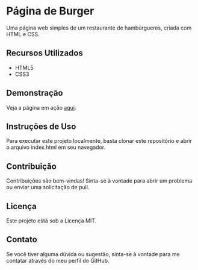 # Página de Burger

Uma página web simples de um restaurante de hambúrgueres, criada com HTML e CSS.

## Recursos Utilizados
- HTML5
- CSS3

## Demonstração
Veja a página em ação [aqui](https://burgers-beta.vercel.app/).

## Instruções de Uso
Para executar este projeto localmente, basta clonar este repositório e abrir o arquivo index.html em seu navegador.

## Contribuição
Contribuições são bem-vindas! Sinta-se à vontade para abrir um problema ou enviar uma solicitação de pull.

## Licença
Este projeto está sob a Licença MIT.

## Contato
Se você tiver alguma dúvida ou sugestão, sinta-se à vontade para me contatar através do meu perfil do GitHub.
